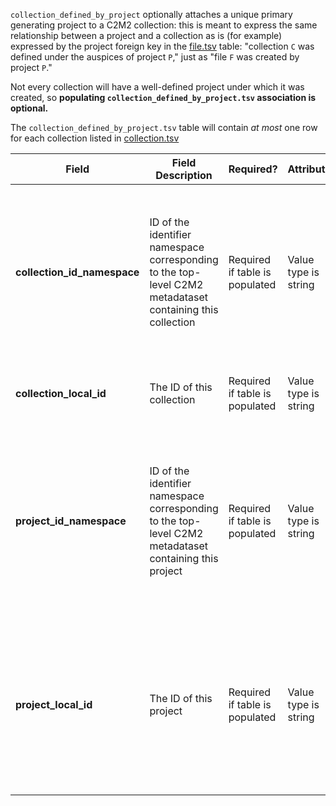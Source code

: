 `collection_defined_by_project` optionally attaches a unique primary generating project to a C2M2 collection: this is meant to express the same relationship between a project and a collection as is (for example) expressed by the project foreign key in the [file.tsv](./TableInfo:-file.tsv) table: "collection `C` was defined under the auspices of project `P`," just as "file `F` was created by project `P`."

Not every collection will have a well-defined project under which it was created, so **populating `collection_defined_by_project.tsv` association is optional.**

The `collection_defined_by_project.tsv` table will contain _at most_ one row for each collection listed in [collection.tsv](./TableInfo:-collection.tsv) 			

Field | Field Description | Required? |  Attributes | Extra Info 
------|-------------------|-----------|-------------|------------
**collection_id_namespace** | ID of the identifier namespace corresponding to the top-level C2M2 metadataset containing this collection | Required if table is populated | Value type is string | For each row (each collection), this will be the value of 'id_namespace' in [collection.tsv](./TableInfo:-collection.tsv) for this collection. If your program has not implemented multiple id_namespaces, this will be exactly the same for all rows of this column and the the `project_id_namespace` column
**collection_local_id** | The ID of this collection | Required if table is populated | Value type is string | For each row (each collection), this will be the value of `local_id` in [collection.tsv](./TableInfo:-collection.tsv) for this biosample
**project_id_namespace** | ID of the identifier namespace corresponding to the top-level C2M2 metadataset containing this project| Required if table is populated | Value type is string |For each row (each collection), this will be the value of `id_namespace` in the project table for the project this collection belongs to. If your program has not implemented multiple id_namespaces, this will be exactly the same for all rows in this column and the `collection_id_namespace` column
**project_local_id** | The ID of this project | Required if table is populated | Value type is string | For each row (each collection), this will be the value of 'local_id' in the project table for the project this collection belongs to. If a biosample should be part of multiple collections, it should have multiple *rows*. **Concatenating values in this column will invalidate your submission**